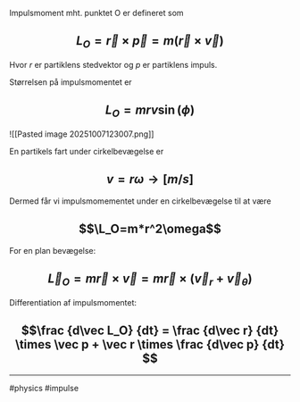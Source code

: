 Impulsmoment mht. punktet O er defineret som
## $$L_O = \vec r \times \vec p = m(\vec r \times \vec v)$$
Hvor $r$ er partiklens stedvektor og $p$ er partiklens impuls.

Størrelsen på impulsmomentet er
## $$L_O=mrv \sin (\phi)$$
![[Pasted image 20251007123007.png]]

En partikels fart under cirkelbevægelse er
## $$v = r\omega \rightarrow [m/s]$$
Dermed får vi impulsmomementet under en cirkelbevægelse til at være
## $$\L_O=m*r^2\omega$$
For en plan bevægelse:
## $$\vec L_O = m\vec r \times \vec v = m\vec r \times (\vec v_r + \vec v_\theta)$$
Differentiation af impulsmomentet:
## $$\frac {d\vec L_O} {dt} = \frac {d\vec r} {dt} \times \vec p + \vec r \times \frac {d\vec p} {dt} $$

---
#physics #impulse